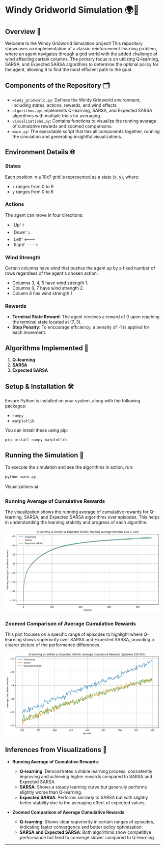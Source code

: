 # Windy Gridworld Simulation 🌍💨

## Overview 📖

Welcome to the Windy Gridworld Simulation project! This repository showcases an implementation of a classic reinforcement learning problem, where an agent navigates through a grid world with the added challenge of wind affecting certain columns. The primary focus is on utilizing Q-learning, SARSA, and Expected SARSA algorithms to determine the optimal policy for the agent, allowing it to find the most efficient path to the goal.

## Components of the Repository 🗂️

- `windy_gridworld.py`: Defines the Windy Gridworld environment, including states, actions, rewards, and wind effects.
- `algorithms.py`: Implements Q-learning, SARSA, and Expected SARSA algorithms with multiple trials for averaging.
- `visualizations.py`: Contains functions to visualize the running average of cumulative rewards and zoomed comparisons.
- `main.py`: The executable script that ties all components together, running the simulation and generating insightful visualizations.

## Environment Details 🌐

### States

Each position in a 10x7 grid is represented as a state (x, y), where:

- `x` ranges from 0 to 9
- `y` ranges from 0 to 6

### Actions

The agent can move in four directions:

- 'Up' 🡑
- 'Down' 🡓
- 'Left' 🡐
- 'Right' 🡒

### Wind Strength

Certain columns have wind that pushes the agent up by a fixed number of rows regardless of the agent's chosen action:

- Columns 3, 4, 5 have wind strength 1.
- Columns 6, 7 have wind strength 2.
- Column 8 has wind strength 1.

### Rewards

- **Terminal State Reward**: The agent receives a reward of 0 upon reaching the terminal state located at (7, 3).
- **Step Penalty**: To encourage efficiency, a penalty of -1 is applied for each movement.

## Algorithms Implemented 🔄

1. **Q-learning**
2. **SARSA**
3. **Expected SARSA**

## Setup & Installation 🛠️

Ensure Python is installed on your system, along with the following packages:

- `numpy`
- `matplotlib`

You can install these using pip:

```bash
pip install numpy matplotlib
```

## Running the Simulation 🚀

To execute the simulation and see the algorithms in action, run:

```bash
python main.py
```

Visualizations 📊

### Running Average of Cumulative Rewards

The visualization shows the running average of cumulative rewards for Q-learning, SARSA, and Expected SARSA algorithms over episodes. This helps in understanding the learning stability and progress of each algorithm.

![Q-learning vs SARSA vs Expected SARSA: Running Average](images/q_learning_vs_sarsa_vs_expected_sarsa_running_avg.png)

### Zoomed Comparison of Average Cumulative Rewards

This plot focuses on a specific range of episodes to highlight where Q-learning shows superiority over SARSA and Expected SARSA, providing a clearer picture of the performance differences.

![Q-learning vs SARSA vs Expected SARSA: Zoomed Comparison](images/zoomed_q_learning_vs_sarsa_vs_expected_sarsa_rewards.png)

## Inferences from Visualizations 🧐

- **Running Average of Cumulative Rewards**:

  - **Q-learning**: Demonstrates a stable learning process, consistently improving and achieving higher rewards compared to SARSA and Expected SARSA.
  - **SARSA**: Shows a steady learning curve but generally performs slightly worse than Q-learning.
  - **Expected SARSA**: Performs similarly to SARSA but with slightly better stability due to the averaging effect of expected values.

- **Zoomed Comparison of Average Cumulative Rewards**:

  - **Q-learning**: Shows clear superiority in certain ranges of episodes, indicating faster convergence and better policy optimization.
  - **SARSA and Expected SARSA**: Both algorithms show competitive performance but tend to converge slower compared to Q-learning.

---
